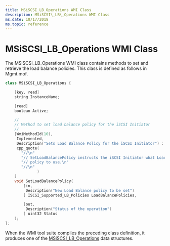 ```yaml
---
title: MSiSCSI_LB_Operations WMI Class
description: MSiSCSI\_LB\_Operations WMI Class
ms.date: 10/17/2018
ms.topic: reference
---
```


# MSiSCSI\_LB\_Operations WMI Class


The MSiSCSI\_LB\_Operations WMI class contains methods to set and retrieve the load balance policies. This class is defined as follows in Mgmt.mof.

```cpp
class MSiSCSI_LB_Operations {

    [key, read]
    string InstanceName;

    [read] 
    boolean Active;

    //
    // Method to set load balance policy for the iSCSI Initiator
    //
    [WmiMethodId(10),
     Implemented,
     Description("Sets Load Balance Policy for the iSCSI Initiator") : amended,
     cpp_quote(
       "//\n"
       "// SetLoadBalancePolicy instructs the iSCSI Initiator what Load Balance\n"
       "// policy to use.\n"
       "//\n"
              )            
    ]
    void SetLoadBalancePolicy(
        [in,
         Description("New Load Balance policy to be set")
        ] ISCSI_Supported_LB_Policies LoadBalancePolicies,

        [out,
         Description("Status of the operation")
        ] uint32 Status
    );
};
```

When the WMI tool suite compiles the preceding class definition, it produces one of the [MSiSCSI\_LB\_Operations](msiscsi-lb-operations-wmi-class.md) data structures.

 

